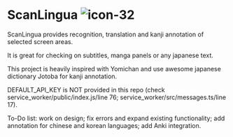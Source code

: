 # ScanLingua ![icon-32](https://user-images.githubusercontent.com/116193464/227442669-3b44093f-61e7-48f5-9997-d4b23b01e1d3.png)

ScanLingua provides recognition, translation and kanji annotation of selected screen areas.

It is great for checking on subtitles, manga panels or any japanese text.

This project is heavily inspired with Yomichan and use awesome japanese dictionary Jotoba for kanji annotation.

DEFAULT_API_KEY is NOT provided in this repo (check service_worker/public/index.js/line 76; service_worker/src/messages.ts/line 17).

To-Do list: work on design; fix errors and expand existing functionality; add annotation for chinese and korean languages; add Anki integration.
